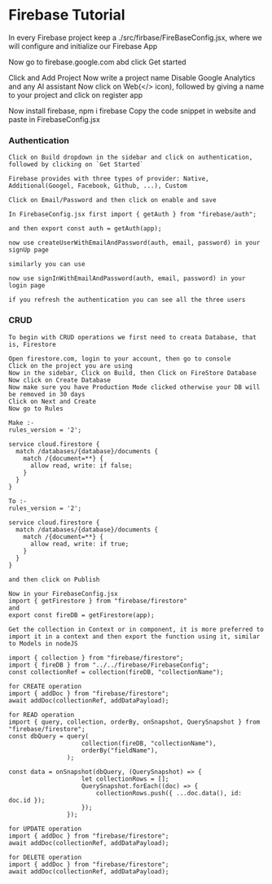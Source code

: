 # Firebase Tutorial

In every Firebase project keep a ./src/firbase/FireBaseConfig.jsx, where we will configure and initialize our Firebase App

Now go to firebase.google.com abd click Get started

Click and Add Project
Now write a project name
Disable Google Analytics and any AI assistant
Now click on Web(</> icon), followed by giving a name to your project and click on register app

Now install firebase, npm i firebase
Copy the code snippet in website and paste in FirebaseConfig.jsx

### Authentication
```
Click on Build dropdown in the sidebar and click on authentication, followed by clicking on `Get Started`

Firebase provides with three types of provider: Native, Additional(Googel, Facebook, Github, ...), Custom

Click on Email/Password and then click on enable and save

In FirebaseConfig.jsx first import { getAuth } from "firebase/auth";

and then export const auth = getAuth(app);

now use createUserWithEmailAndPassword(auth, email, password) in your signUp page

similarly you can use

now use signInWithEmailAndPassword(auth, email, password) in your login page

if you refresh the authentication you can see all the three users
```

### CRUD
```
To begin with CRUD operations we first need to creata Database, that is, Firestore

Open firestore.com, login to your account, then go to console
Click on the project you are using
Now in the sidebar, Click on Build, then Click on FireStore Database
Now click on Create Database
Now make sure you have Production Mode clicked otherwise your DB will be removed in 30 days
Click on Next and Create
Now go to Rules

Make :-
rules_version = '2';

service cloud.firestore {
  match /databases/{database}/documents {
    match /{document=**} {
      allow read, write: if false;
    }
  }
}

To :-
rules_version = '2';

service cloud.firestore {
  match /databases/{database}/documents {
    match /{document=**} {
      allow read, write: if true;
    }
  }
}

and then click on Publish

Now in your FirebaseConfig.jsx 
import { getFirestore } from "firebase/firestore"
and
export const fireDB = getFirestore(app);

Get the collection in Context or in component, it is more preferred to import it in a context and then export the function using it, similar to Models in nodeJS

import { collection } from "firebase/firestore";
import { fireDB } from "../../firebase/FirebaseConfig";
const collectionRef = collection(fireDB, "collectionName");

for CREATE operation
import { addDoc } from "firebase/firestore";
await addDoc(collectionRef, addDataPayload);

for READ operation
import { query, collection, orderBy, onSnapshot, QuerySnapshot } from "firebase/firestore";
const dbQuery = query(
                    collection(fireDB, "collectionName"),
                    orderBy("fieldName"),
                );

const data = onSnapshot(dbQuery, (QuerySnapshot) => {
                    let collectionRows = [];
                    QuerySnapshot.forEach((doc) => {
                        collectionRows.push({ ...doc.data(), id: doc.id });
                    });
                });

for UPDATE operation
import { addDoc } from "firebase/firestore";
await addDoc(collectionRef, addDataPayload);

for DELETE operation
import { addDoc } from "firebase/firestore";
await addDoc(collectionRef, addDataPayload);
```